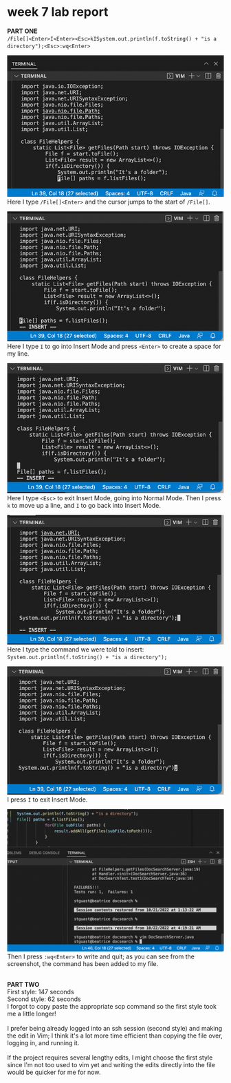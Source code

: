 # week 7 lab report
**PART ONE**<br>
`/File[]<Enter>I<Enter><Esc>kISystem.out.println(f.toString() + "is a directory");<Esc>:wq<Enter>`

![lab 7 screenshot 1](lab7-screenshot1.png)<br>
Here I type `/File[]<Enter>` and the cursor jumps to the start of `/File[]`.<br>

![lab 7 screenshot 2](lab7-screenshot2.png)<br>Here I type `I` to go into Insert Mode and press `<Enter>` to create a space for my line.<br>

![lab 7 screenshot 3](lab7-screenshot3.png)<br>Here I type `<Esc>` to exit Insert Mode, going into Normal Mode. Then I press `k` to move up a line, and `I` to go back into Insert Mode. <br>

![lab 7 screenshot 4](lab7-screenshot4.png)<br>Here I type the command we were told to insert: `System.out.println(f.toString() + "is a directory");`<br>

![lab 7 screenshot 5](lab7-screenshot5.png)<br>I press `I` to exit Insert Mode.<br>

![lab 7 screenshot 6](lab7-screenshot6.png)<br>Then I press `:wq<Enter>` to write and quit; as you can see from the screenshot, the command has been added to my file. <br><br>

**PART TWO**<br>
First style: 147 seconds<br>
Second style: 62 seconds<br>
I forgot to copy paste the appropriate scp command so the first style took me a little longer!<br><br>
I prefer being already logged into an ssh session (second style) and making the edit in Vim; I think it's a lot more time efficient than copying the file over, logging in, and running it. <br><br>
If the project requires several lengthy edits, I might choose the first style since I'm not too used to vim yet and writing the edits directly into the file would be quicker for me for now.